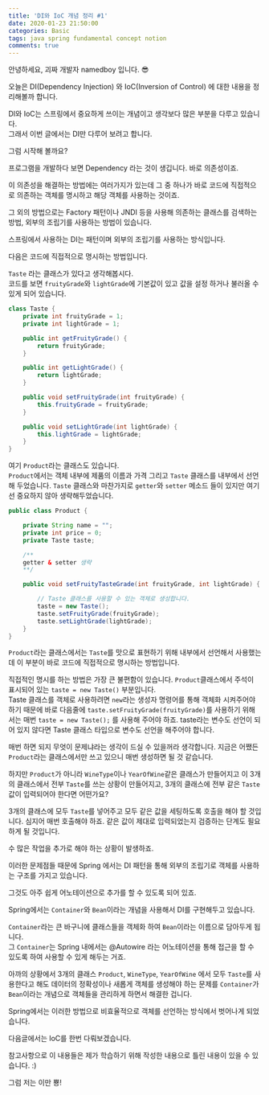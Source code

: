 ```yaml
---
title: 'DI와 IoC 개념 정리 #1'
date: 2020-01-23 21:50:00
categories: Basic
tags: java spring fundamental concept notion
comments: true
---
```


안녕하세요, 괴짜 개발자 namedboy 입니다. 😎

오늘은 DI(Dependency Injection) 와 IoC(Inversion of Control) 에 대한 내용을 정리해볼까 합니다.  

DI와 IoC는 스프링에서 중요하게 쓰이는 개념이고 생각보다 많은 부분을 다루고 있습니다.  
그래서 이번 글에서는 DI만 다루어 보려고 합니다.

그럼 시작해 볼까요?

프로그램을 개발하다 보면 Dependency 라는 것이 생깁니다. 바로 의존성이죠.

이 의존성을 해결하는 방법에는 여러가지가 있는데 그 중 하나가 바로 코드에 직접적으로 의존하는 객체를 명시하고 해당 객체를 사용하는 것이죠.

그 외의 방법으로는 Factory 패턴이나 JNDI 등을 사용해 의존하는 클래스를 검색하는 방법, 외부의 조립기를 사용하는 방법이 있습니다.

스프링에서 사용하는 DI는 패턴이며 외부의 조립기를 사용하는 방식입니다.

다음은 코드에 직접적으로 명시하는 방법입니다.

`Taste` 라는 클래스가 있다고 생각해봅시다.  
코드를 보면 `fruityGrade`와 `lightGrade`에 기본값이 있고 값을 설정 하거나 불러올 수 있게 되어 있습니다.

```Java
class Taste {
    private int fruityGrade = 1;
    private int lightGrade = 1;

    public int getFruityGrade() {
        return fruityGrade;
    }

    public int getLightGrade() {
        return lightGrade;
    }

    public void setFruityGrade(int fruityGrade) {
        this.fruityGrade = fruityGrade;
    }

    public void setLightGrade(int lightGrade) {
        this.lightGrade = lightGrade;
    }
}
```

여기 `Product`라는 클래스도 있습니다.  
`Product`에서는 객체 내부에 제품의 이름과 가격 그리고 `Taste` 클래스를 내부에서 선언해 두었습니다.
`Taste` 클래스와 마찬가지로 `getter`와 `setter` 메소드 들이 있지만 여기선 중요하지 않아 생략해두었습니다.

```Java
public class Product {

    private String name = "";
    private int price = 0;
    private Taste taste;

    /**
    getter & setter 생략
    **/

    public void setFruityTasteGrade(int fruityGrade, int lightGrade) {

        // Taste 클래스를 사용할 수 있는 객체로 생성합니다.
        taste = new Taste();
        taste.setFruityGrade(fruityGrade);
        taste.setLightGrade(lightGrade);
    }
}

```

`Product`라는 클래스에서는 `Taste`를 맛으로 표현하기 위해 내부에서 선언해서 사용했는데 이 부분이 바로 코드에 직접적으로 명시하는 방법입니다.

직접적인 명시를 하는 방법은 가장 큰 불편함이 있습니다.
`Product`클래스에서 주석이 표시되어 있는 `taste = new Taste()` 부분입니다.  
Taste 클래스를 객체로 사용하려면 `new`라는 생성자 명령어를 통해 객체화 시켜주어야 하기 때문에 바로 다음줄에 `taste.setFruityGrade(fruityGrade)`를 사용하기 위해서는 매번 `taste = new Taste();` 를 사용해 주어야 하죠. taste라는 변수도 선언이 되어 있지 않다면 Taste 클래스 타입으로 변수도 선언을 해주어야 합니다.

매번 하면 되지 무엇이 문제냐라는 생각이 드실 수 있을꺼라 생각합니다.
지금은 어쨌든 `Product`라는 클래스에서만 쓰고 있으니 매번 생성하면 될 것 같습니다.  

하지만 `Product`가 아니라 `WineType`이나 `YearOfWine`같은 클래스가 만들어지고 이 3개의 클래스에서 전부 `Taste`를 쓰는 상황이 만들어지고, 3개의 클래스에 전부 같은 `Taste` 값이 입력되어야 한다면 어떤가요?

3개의 클래스에 모두 `Taste`를 넣어주고 모두 같은 값을 세팅하도록 호출을 해야 할 것입니다. 심지어 매번 호출해야 하죠. 같은 값이 제대로 입력되었는지 검증하는 단계도 필요하게 될 것입니다.

수 많은 작업을 추가로 해야 하는 상황이 발생하죠.

이러한 문제점들 때문에 Spring 에서는 DI 패턴을 통해 외부의 조립기로 객체를 사용하는 구조를 가지고 있습니다.

그것도 아주 쉽게 어노테이션으로 추가를 할 수 있도록 되어 있죠.

Spring에서는 `Container`와 `Bean`이라는 개념을 사용해서 DI를 구현해두고 있습니다.

`Container`라는 큰 바구니에 클래스들을 객체화 하여 `Bean`이라는 이름으로 담아두게 됩니다.  
그 `Container`는 Spring 내에서는 @Autowire 라는 어노테이션을 통해 접근을 할 수 있도록 하여 사용할 수 있게 해두는 거죠.  

아까의 상황에서 3개의 클래스 `Product`, `WineType`, `YearOfWine` 에서 모두 `Taste`를 사용한다고 해도 데이터의 정확성이나 새롭게 객체를 생성해야 하는 문제를 `Container`가 `Bean`이라는 개념으로 객체들을 관리하게 하면서 해결한 겁니다.

Spring에서는 이러한 방법으로 비효율적으로 객체를 선언하는 방식에서 벗어나게 되었습니다.

다음글에서는 IoC를 한번 다뤄보겠습니다.

참고사항으로 이 내용들은 제가 학습하기 위해 작성한 내용으로 틀린 내용이 있을 수 있습니다. :)

그럼 저는 이만 뿅!